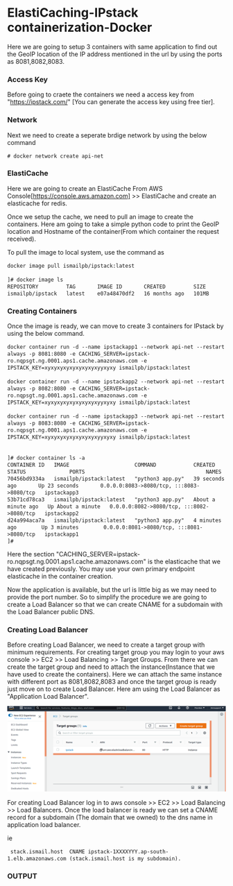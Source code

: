 # ElastiCaching-IPstack containerization-Docker

Here we are going to setup 3 containers with same application to find out the GeoIP location of the IP address mentioned in the url by using the ports as 8081,8082,8083.

### Access Key

Before going to craete the containers we need a access key from "https://ipstack.com/" [You can generate the access key using free tier].

### Network

Next we need to create a seperate brdige network by using the below command
```
# docker network create api-net
```
### ElastiCache

Here we are going to create an  ElastiCache From AWS Console[https://console.aws.amazon.com] >> ElastiCache and create an elasticache for redis.

Once we setup the cache, we need to pull an image to create the containers. Here am going to take a simple python code to print the GeoIP location and Hostname of the container(From which container the request received).

To pull the image to local system, use the command as 
```
docker image pull ismailpb/ipstack:latest

]# docker image ls
REPOSITORY         TAG       IMAGE ID       CREATED         SIZE
ismailpb/ipstack   latest    e07a48470df2   16 months ago   101MB
```
### Creating Containers

Once the image is ready, we can move to create 3 containers for IPstack by using the below command.

```
docker container run -d --name ipstackapp1 --network api-net --restart always -p 8081:8080 -e CACHING_SERVER=ipstack-ro.nqpsgt.ng.0001.aps1.cache.amazonaws.com -e IPSTACK_KEY=xyxyxyxyxyxyxyxyxyyxyxy ismailpb/ipstack:latest

docker container run -d --name ipstackapp2 --network api-net --restart always -p 8082:8080 -e CACHING_SERVER=ipstack-ro.nqpsgt.ng.0001.aps1.cache.amazonaws.com -e IPSTACK_KEY=xyxyxyxyxyxyxyxyxyyxyxy ismailpb/ipstack:latest

docker container run -d --name ipstackapp3 --network api-net --restart always -p 8083:8080 -e CACHING_SERVER=ipstack-ro.nqpsgt.ng.0001.aps1.cache.amazonaws.com -e IPSTACK_KEY=xyxyxyxyxyxyxyxyxyyxyxy ismailpb/ipstack:latest


]# docker container ls -a
CONTAINER ID   IMAGE                     COMMAND            CREATED              STATUS              PORTS                                       NAMES
70456bd9334a   ismailpb/ipstack:latest   "python3 app.py"   39 seconds ago       Up 23 seconds       0.0.0.0:8083->8080/tcp, :::8083->8080/tcp   ipstackapp3
53b71cd78ca3   ismailpb/ipstack:latest   "python3 app.py"   About a minute ago   Up About a minute   0.0.0.0:8082->8080/tcp, :::8082->8080/tcp   ipstackapp2
d24a994aca7a   ismailpb/ipstack:latest   "python3 app.py"   4 minutes ago        Up 3 minutes        0.0.0.0:8081->8080/tcp, :::8081->8080/tcp   ipstackapp1
]#
```
Here the section "CACHING_SERVER=ipstack-ro.nqpsgt.ng.0001.aps1.cache.amazonaws.com" is the elasticache that we have created previously. You may use your own  primary endpoint elasticache in the container creation.

Now the application is available, but the url is little big as we may need to provide the port number. So to simplify the procedure we are going to create a Load Balancer so that we can create CNAME for a subdomain with the Load Balancer public DNS.

### Creating Load Balancer

Before creating Load Balancer, we need to create a target group with minimum requirements. For creating target group you may login to your aws console >> EC2 >> Load Balancing >> Target Groups. From there we can create the target group and need to attach the instance(Instance that we have used to create the containers). Here we can attach the same instance with different port as 8081,8082,8083 and once the target group is ready just move on to create Load Balancer. Here am using the Load Balancer as "Application Load Balancer".

![image](https://github.com/Ismailpb/API-Caching-Docker/blob/86a364e315701427a804666461757fba69793f7f/Screenshot%20from%202021-12-23%2013-42-59.png)

For creating Load Balancer log in to aws console >> EC2 >> Load Balancing >> Load Balancers. Once the load balancer is ready we can set a  CNAME record for a subdomain (The domain that we owned) to the  dns name in application load balancer.


ie 
```
 stack.ismail.host  CNAME ipstack-1XXXXYYY.ap-south-1.elb.amazonaws.com (stack.ismail.host is my subdomain).
 ```
 
 ### OUTPUT
 
 








